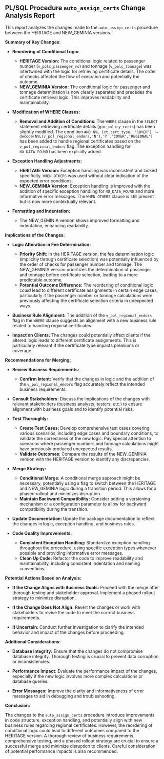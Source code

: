 ## PL/SQL Procedure `auto_assign_certs` Change Analysis Report

This report analyzes the changes made to the `auto_assign_certs` procedure between the HERITAGE and NEW_GEMINIA versions.

**Summary of Key Changes:**

- **Reordering of Conditional Logic:**
    - **HERITAGE Version:** The conditional logic related to passenger number (`v_polc_passenger_no`) and tonnage (`v_polc_tonnage`) was intertwined with the logic for retrieving certificate details.  The order of checks affected the flow of execution and potentially the outcome.
    - **NEW_GEMINIA Version:** The conditional logic for passenger and tonnage determination is now clearly separated and precedes the certificate retrieval logic. This improves readability and maintainability.

- **Modification of WHERE Clauses:**
    - **Removal and Addition of Conditions:** The `WHERE` clause in the `SELECT` statement retrieving certificate details (`gin_policy_certs`) has been slightly modified.  The condition `AND NVL (ct_cert_type, 'COVER') != decode(NVL(v_pol_regional_endors,'N'),'Y','COVER','REGIONAL')` has been added to handle regional certificates based on the `v_pol_regional_endors` flag.  The exception handling for `NO_DATA_FOUND` has been explicitly added.

- **Exception Handling Adjustments:**
    - **HERITAGE Version:** Exception handling was inconsistent and lacked specificity.  `WHEN OTHERS` was used without clear indication of the expected error conditions.
    - **NEW_GEMINIA Version:** Exception handling is improved with the addition of specific exception handling for `NO_DATA_FOUND` and more informative error messages.  The `WHEN OTHERS` clause is still present but is now more contextually relevant.

- **Formatting and Indentation:**
    - The NEW_GEMINIA version shows improved formatting and indentation, enhancing readability.


**Implications of the Changes:**

- **Logic Alteration in Fee Determination:**
    - **Priority Shift:** In the HERITAGE version, the fee determination logic (implicitly through certificate selection) was potentially influenced by the order of checks for passenger number and tonnage.  The NEW_GEMINIA version prioritizes the determination of passenger and tonnage before certificate selection, leading to a more predictable outcome.
    - **Potential Outcome Difference:** The reordering of conditional logic *could* lead to different certificate assignments in certain edge cases, particularly if the passenger number or tonnage calculations were previously affecting the certificate selection criteria in unexpected ways.

- **Business Rule Alignment:** The addition of the `v_pol_regional_endors` flag in the `WHERE` clause suggests an alignment with a new business rule related to handling regional certificates.

- **Impact on Clients:** The changes could potentially affect clients if the altered logic leads to different certificate assignments.  This is particularly relevant if the certificate type impacts premiums or coverage.


**Recommendations for Merging:**

- **Review Business Requirements:**
    - **Confirm Intent:** Verify that the changes in logic and the addition of the `v_pol_regional_endors` flag accurately reflect the intended business requirements.

- **Consult Stakeholders:** Discuss the implications of the changes with relevant stakeholders (business analysts, testers, etc.) to ensure alignment with business goals and to identify potential risks.

- **Test Thoroughly:**
    - **Create Test Cases:** Develop comprehensive test cases covering various scenarios, including edge cases and boundary conditions, to validate the correctness of the new logic.  Pay special attention to scenarios where passenger numbers and tonnage calculations might have previously produced unexpected results.
    - **Validate Outcomes:** Compare the results of the NEW_GEMINIA version with the HERITAGE version to identify any discrepancies.

- **Merge Strategy:**
    - **Conditional Merge:**  A conditional merge approach might be necessary, potentially using a flag to switch between the HERITAGE and NEW_GEMINIA logic during a transition period. This allows for a phased rollout and minimizes disruption.
    - **Maintain Backward Compatibility:**  Consider adding a versioning mechanism or a configuration parameter to allow for backward compatibility during the transition.

- **Update Documentation:** Update the package documentation to reflect the changes in logic, exception handling, and business rules.

- **Code Quality Improvements:**
    - **Consistent Exception Handling:** Standardize exception handling throughout the procedure, using specific exception types whenever possible and providing informative error messages.
    - **Clean Up Code:** Refactor the code to improve readability and maintainability, including consistent indentation and naming conventions.


**Potential Actions Based on Analysis:**

- **If the Change Aligns with Business Goals:** Proceed with the merge after thorough testing and stakeholder approval.  Implement a phased rollout strategy to minimize disruption.

- **If the Change Does Not Align:** Revert the changes or work with stakeholders to revise the code to meet the correct business requirements.

- **If Uncertain:** Conduct further investigation to clarify the intended behavior and impact of the changes before proceeding.


**Additional Considerations:**

- **Database Integrity:** Ensure that the changes do not compromise database integrity.  Thorough testing is crucial to prevent data corruption or inconsistencies.

- **Performance Impact:** Evaluate the performance impact of the changes, especially if the new logic involves more complex calculations or database queries.

- **Error Messages:** Improve the clarity and informativeness of error messages to aid in debugging and troubleshooting.


**Conclusion:**

The changes to the `auto_assign_certs` procedure introduce improvements in code structure, exception handling, and potentially align with new business rules regarding regional certificates. However, the reordering of conditional logic could lead to different outcomes compared to the HERITAGE version.  A thorough review of business requirements, comprehensive testing, and a phased rollout strategy are crucial to ensure a successful merge and minimize disruption to clients.  Careful consideration of potential performance impacts is also recommended.
